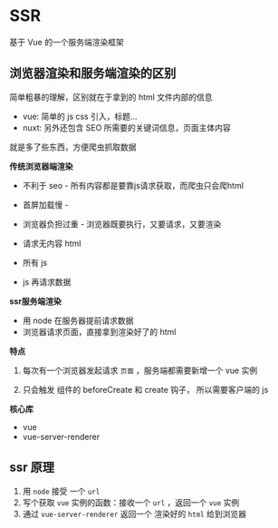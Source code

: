# SSR

基于 Vue 的一个服务端渲染框架

## 浏览器渲染和服务端渲染的区别

简单粗暴的理解，区别就在于拿到的 html 文件内部的信息

  - vue: 简单的 js css 引入，标题...
  - nuxt: 另外还包含 SEO 所需要的关键词信息，页面主体内容

就是多了些东西，方便爬虫抓取数据

**传统浏览器端渲染**

- 不利于 seo - 所有内容都是要靠js请求获取，而爬虫只会爬html
- 首屏加载慢 - 
- 浏览器负担过重 - 浏览器既要执行，又要请求，又要渲染

- 请求无内容 html
- 所有 js
- js 再请求数据

**ssr服务端渲染**

- 用 node 在服务器提前请求数据
- 浏览器请求页面，直接拿到渲染好了的 html


**特点**

1. 每次有一个浏览器发起请求 `页面` ，服务端都需要新增一个 vue 实例

2. 只会触发 组件的 beforeCreate 和 create 钩子， 所以需要客户端的 js

**核心库**

- vue
- vue-server-renderer


## ssr 原理

1. 用 `node` 接受 一个 `url`
2. 写个获取 `vue` 实例的函数：接收一个 `url` ，返回一个 `vue` 实例
3. 通过 `vue-server-renderer` 返回一个 渲染好的 `html` 给到浏览器
